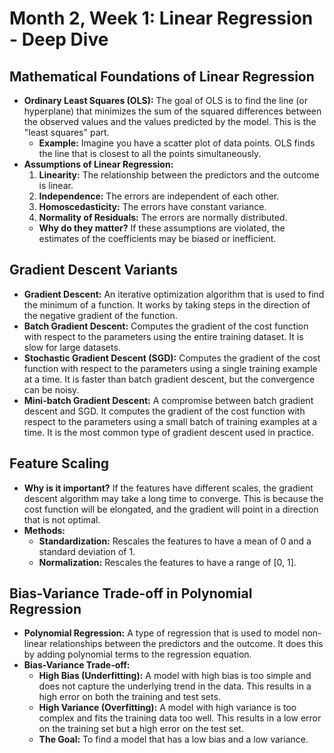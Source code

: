 # Month 2, Week 1: Linear Regression - Deep Dive

## Mathematical Foundations of Linear Regression

*   **Ordinary Least Squares (OLS):** The goal of OLS is to find the line (or hyperplane) that minimizes the sum of the squared differences between the observed values and the values predicted by the model. This is the "least squares" part.
    *   **Example:** Imagine you have a scatter plot of data points. OLS finds the line that is closest to all the points simultaneously.
*   **Assumptions of Linear Regression:**
    1.  **Linearity:** The relationship between the predictors and the outcome is linear.
    2.  **Independence:** The errors are independent of each other.
    3.  **Homoscedasticity:** The errors have constant variance.
    4.  **Normality of Residuals:** The errors are normally distributed.
    *   **Why do they matter?** If these assumptions are violated, the estimates of the coefficients may be biased or inefficient.

## Gradient Descent Variants

*   **Gradient Descent:** An iterative optimization algorithm that is used to find the minimum of a function. It works by taking steps in the direction of the negative gradient of the function.
*   **Batch Gradient Descent:** Computes the gradient of the cost function with respect to the parameters using the entire training dataset. It is slow for large datasets.
*   **Stochastic Gradient Descent (SGD):** Computes the gradient of the cost function with respect to the parameters using a single training example at a time. It is faster than batch gradient descent, but the convergence can be noisy.
*   **Mini-batch Gradient Descent:** A compromise between batch gradient descent and SGD. It computes the gradient of the cost function with respect to the parameters using a small batch of training examples at a time. It is the most common type of gradient descent used in practice.

## Feature Scaling

*   **Why is it important?** If the features have different scales, the gradient descent algorithm may take a long time to converge. This is because the cost function will be elongated, and the gradient will point in a direction that is not optimal.
*   **Methods:**
    *   **Standardization:** Rescales the features to have a mean of 0 and a standard deviation of 1.
    *   **Normalization:** Rescales the features to have a range of [0, 1].

## Bias-Variance Trade-off in Polynomial Regression

*   **Polynomial Regression:** A type of regression that is used to model non-linear relationships between the predictors and the outcome. It does this by adding polynomial terms to the regression equation.
*   **Bias-Variance Trade-off:**
    *   **High Bias (Underfitting):** A model with high bias is too simple and does not capture the underlying trend in the data. This results in a high error on both the training and test sets.
    *   **High Variance (Overfitting):** A model with high variance is too complex and fits the training data too well. This results in a low error on the training set but a high error on the test set.
    *   **The Goal:** To find a model that has a low bias and a low variance.